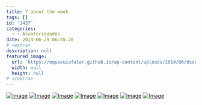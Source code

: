 ```yaml
---
title: 7 about the week
tags: []
id: '1437'
categories:
  - - Aleatoriedades
date: 2014-06-29 06:55:28
# <extra>
description: null
featured_image: 
  url: 'https://oqueeuiafalar.github.io/wp-content/uploads/2014/06/dsc03000.jpg?w=650'
  width: null
  height: null
# </extra>
---
```


[![Image](http://162.243.62.160/wp-content/uploads/2014/06/dsc03000.jpg?w=650)](http://162.243.62.160/wp-content/uploads/2014/06/dsc03000.jpg) [![Image](http://162.243.62.160/wp-content/uploads/2014/06/dsc02997.jpg?w=650)](http://162.243.62.160/wp-content/uploads/2014/06/dsc02997.jpg) [![Image](http://162.243.62.160/wp-content/uploads/2014/06/dsc02703.jpg?w=650)](http://162.243.62.160/wp-content/uploads/2014/06/dsc02703.jpg) [![Image](http://162.243.62.160/wp-content/uploads/2014/06/dsc02998.jpg?w=650)](http://162.243.62.160/wp-content/uploads/2014/06/dsc02998.jpg) [![Image](http://162.243.62.160/wp-content/uploads/2014/06/dsc03004.jpg?w=650)](http://162.243.62.160/wp-content/uploads/2014/06/dsc03004.jpg) [![Image](http://162.243.62.160/wp-content/uploads/2014/06/dsc02988.jpg?w=650)](http://162.243.62.160/wp-content/uploads/2014/06/dsc02988.jpg) [![Image](http://162.243.62.160/wp-content/uploads/2014/06/dsc03017.jpg?w=650)](http://162.243.62.160/wp-content/uploads/2014/06/dsc03017.jpg)
